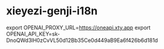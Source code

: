 # xieyezi-genji-i18n


export OPENAI_PROXY_URL=https://oneapi.xty.app
export OPENAI_API_KEY=sk-DnoQWd3lH0zCvVL50d12Bb35Ce0d449aB9Ea6f426b6d181d
